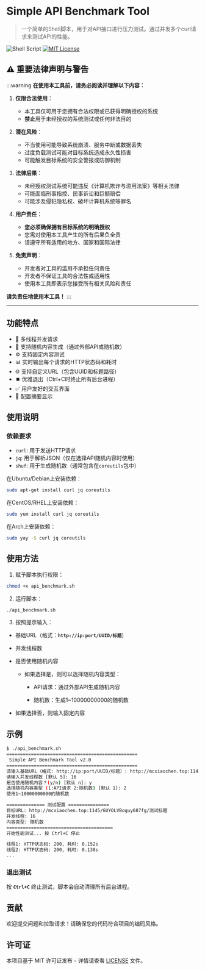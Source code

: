 # Simple API Benchmark Tool

> 一个简单的Shell脚本，用于对API接口进行压力测试。通过并发多个curl请求来测试API的性能。


![Shell Script](https://img.shields.io/badge/Shell_Script-121011?style=for-the-badge&logo=gnu-bash&logoColor=white)
[![MIT License](https://img.shields.io/badge/License-MIT-green.svg)](../files/LICENSE)

## ⚠️ 重要法律声明与警告
:::warning
**在使用本工具前，请务必阅读并理解以下内容：**

1. **仅限合法使用**：
   - 本工具仅可用于您拥有合法权限或已获得明确授权的系统
   - **禁止**用于未经授权的系统测试或任何非法目的

2. **潜在风险**：
   - 不当使用可能导致系统崩溃、服务中断或数据丢失
   - 过度负载测试可能对目标系统造成永久性损害
   - 可能触发目标系统的安全警报或防御机制

3. **法律后果**：
   - 未经授权测试系统可能违反《计算机欺诈与滥用法案》等相关法律
   - 可能面临刑事指控、民事诉讼和巨额赔偿
   - 可能涉及侵犯隐私权、破坏计算机系统等罪名

4. **用户责任**：
   - **您必须确保拥有目标系统的明确授权**
   - 您需对使用本工具产生的所有后果负全责
   - 请遵守所有适用的地方、国家和国际法律

5. **免责声明**：
   - 开发者对工具的滥用不承担任何责任
   - 开发者不保证工具的合法性或适用性
   - 使用本工具即表示您接受所有相关风险和责任

**请负责任地使用本工具！**
:::

---

## 功能特点

- 🚀 多线程并发请求
- 🎲 支持随机内容生成（通过外部API或随机数）
- ⚙️ 支持固定内容测试
- 📊 实时输出每个请求的HTTP状态码和耗时
- 🌐 支持自定义URL（包含UUID和标题路径）
- ⏹️ 优雅退出（Ctrl+C时终止所有后台进程）
- ✅ 用户友好的交互界面
- 📝 配置摘要显示

## 使用说明

### 依赖要求

- `curl`: 用于发送HTTP请求
- `jq`: 用于解析JSON（仅在选择API随机内容时使用）
- `shuf`: 用于生成随机数（通常包含在`coreutils`包中）

在Ubuntu/Debian上安装依赖：
```bash
sudo apt-get install curl jq coreutils
```

在CentOS/RHEL上安装依赖：
```bash
sudo yum install curl jq coreutils
```
在Arch上安装依赖：
```bash
sudo yay -S curl jq coreutils
```

## 使用方法

1. 赋予脚本执行权限：
```bash
chmod +x api_benchmark.sh
```

2. 运行脚本：
```bash
./api_benchmark.sh
```

3. 按照提示输入：

- 基础URL（格式：**`http://ip:port/UUID/标题`**）

- 并发线程数

- 是否使用随机内容

    - 如果选择是，则可以选择随机内容类型：

        - API请求：通过外部API生成随机内容

        - 随机数：生成1~10000000000的随机数

- 如果选择否，则输入固定内容

## 示例

```bash
$ ./api_benchmark.sh
================================================
 Simple API Benchmark Tool v2.0
================================================
请输入基础URL（格式: http://ip:port/UUID/标题）: http://mcxiaochen.top:1145/GUYOLVBoguy687fg/测试标题
请输入并发线程数 [默认 5]: 16
是否使用随机内容？(y/n) [默认 n]: y
选择随机内容类型 (1:API请求 2:随机数) [默认 1]: 2
使用1~10000000000的随机数

============== 测试配置 ===============
目标URL: http://mcxiaochen.top:1145/GUYOLVBoguy687fg/测试标题
并发线程: 16
内容类型: 随机数
=======================================
开始性能测试... 按 Ctrl+C 停止

线程1: HTTP状态码: 200, 耗时: 0.152s
线程2: HTTP状态码: 200, 耗时: 0.138s
...
```

### 退出测试

按 **`Ctrl+C`** 终止测试，脚本会自动清理所有后台进程。

## 贡献

欢迎提交问题和拉取请求！请确保您的代码符合项目的编码风格。

## 许可证
本项目基于 MIT 许可证发布 - 详情请查看 [LICENSE](../files/LICENSE) 文件。